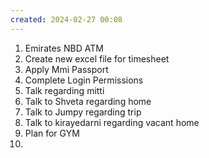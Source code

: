 ```yaml
---
created: 2024-02-27 00:08
---
```

1. Emirates NBD ATM
2. Create new excel file for timesheet
3. Apply Mmi Passport
4. Complete Login Permissions
5. Talk regarding mitti
6. Talk to Shveta regarding home
7. Talk to Jumpy regarding trip
8. Talk to kirayedarni regarding vacant home
9. Plan for GYM
10. 